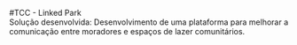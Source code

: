 #TCC - Linked Park  
Solução desenvolvida: Desenvolvimento de uma plataforma para melhorar a 
comunicação entre moradores e espaços de lazer comunitários. 
